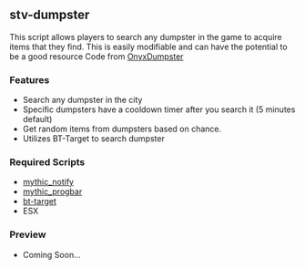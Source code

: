 ## stv-dumpster
This script allows players to search any dumpster in the game to acquire items that they find. This is easily modifiable and can have the potential to be a good resource
Code from [OnyxDumpster](https://github.com/HiHowdy/onyxDumpsters)

### Features
* Search any dumpster in the city
* Specific dumpsters have a cooldown timer after you search it (5 minutes default)
* Get random items from dumpsters based on chance.
* Utilizes BT-Target to search dumpster

### Required Scripts
* [mythic_notify](https://github.com/JayMontana36/mythic_notify)
* [mythic_progbar](https://github.com/HalCroves/mythic_progbar)
* [bt-target](https://github.com/brentN5/bt-target)
* ESX

### Preview
* Coming Soon...
